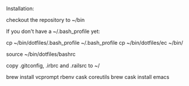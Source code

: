 Installation:

checkout the repository to ~/bin

If you don't have a ~/.bash_profile yet:

cp ~/bin/dotfiles/.bash_profile ~/.bash_profile
cp ~/bin/dotfiles/ec ~/bin/

source ~/bin/dotfiles/bashrc

copy .gitconfig, .irbrc and .railsrc to ~/

brew install vcprompt rbenv cask coreutils
brew cask install emacs
